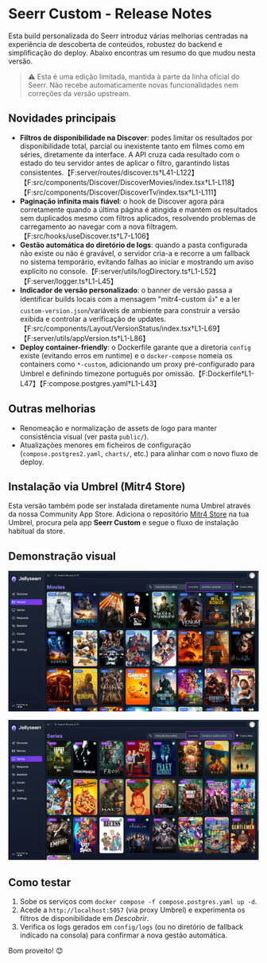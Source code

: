 # Seerr Custom - Release Notes

Esta build personalizada do Seerr introduz várias melhorias centradas na experiência de descoberta de conteúdos, robustez do backend e simplificação do deploy. Abaixo encontras um resumo do que mudou nesta versão.

> ⚠️ Esta é uma edição limitada, mantida à parte da linha oficial do Seerr. Não recebe automaticamente novas funcionalidades nem correções da versão upstream.

## Novidades principais

- **Filtros de disponibilidade na Discover**: podes limitar os resultados por disponibilidade total, parcial ou inexistente tanto em filmes como em séries, diretamente da interface. A API cruza cada resultado com o estado do teu servidor antes de aplicar o filtro, garantindo listas consistentes.【F:server/routes/discover.ts†L41-L122】【F:src/components/Discover/DiscoverMovies/index.tsx†L1-L118】【F:src/components/Discover/DiscoverTv/index.tsx†L1-L111】
- **Paginação infinita mais fiável**: o hook de Discover agora pára corretamente quando a última página é atingida e mantém os resultados sem duplicados mesmo com filtros aplicados, resolvendo problemas de carregamento ao navegar com a nova filtragem.【F:src/hooks/useDiscover.ts†L7-L106】
- **Gestão automática do diretório de logs**: quando a pasta configurada não existe ou não é gravável, o servidor cria-a e recorre a um fallback no sistema temporário, evitando falhas ao iniciar e mostrando um aviso explícito no console.【F:server/utils/logDirectory.ts†L1-L52】【F:server/logger.ts†L1-L45】
- **Indicador de versão personalizado**: o banner de versão passa a identificar builds locais com a mensagem "mitr4-custom 👍" e a ler `custom-version.json`/variáveis de ambiente para construir a versão exibida e controlar a verificação de updates.【F:src/components/Layout/VersionStatus/index.tsx†L1-L69】【F:server/utils/appVersion.ts†L1-L86】
- **Deploy container-friendly**: o Dockerfile garante que a diretoria `config` existe (evitando erros em runtime) e o `docker-compose` nomeia os containers como `*-custom`, adicionando um proxy pré-configurado para Umbrel e definindo timezone português por omissão.【F:Dockerfile†L1-L47】【F:compose.postgres.yaml†L1-L43】

## Outras melhorias

- Renomeação e normalização de assets de logo para manter consistência visual (ver pasta `public/`).
- Atualizações menores em ficheiros de configuração (`compose.postgres2.yaml`, `charts/`, etc.) para alinhar com o novo fluxo de deploy.

## Instalação via Umbrel (Mitr4 Store)

Esta versão também pode ser instalada diretamente numa Umbrel através da nossa Community App Store. Adiciona o repositório [Mitr4 Store](https://github.com/mitrajunior/Mitr4-Store) na tua Umbrel, procura pela app **Seerr Custom** e segue o fluxo de instalação habitual da store.

## Demonstração visual

![Ecrã de filmes com filtros de disponibilidade aplicados](https://raw.githubusercontent.com/mitrajunior/seerr-custom2/main/public/movies.png)

![Ecrã de séries mostrando o estado atualizado por disponibilidade](https://raw.githubusercontent.com/mitrajunior/seerr-custom2/main/public/series.png)

## Como testar

1. Sobe os serviços com `docker compose -f compose.postgres.yaml up -d`.
2. Acede a `http://localhost:5057` (via proxy Umbrel) e experimenta os filtros de disponibilidade em *Descobrir*.
3. Verifica os logs gerados em `config/logs` (ou no diretório de fallback indicado na consola) para confirmar a nova gestão automática.

Bom proveito! 😊
